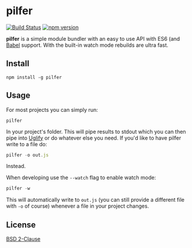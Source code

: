 # pilfer

[![Build Status](https://travis-ci.org/matthewp/pilfer.svg?branch=master)](https://travis-ci.org/matthewp/pilfer)
[![npm version](https://badge.fury.io/js/pilfer.svg)](http://badge.fury.io/js/pilfer)

**pilfer** is a simple module bundler with an easy to use API with ES6 (and [Babel](https://babeljs.io/) support. With the built-in watch mode rebuilds are ultra fast.

## Install

```shell
npm install -g pilfer
```

## Usage

For most projects you can simply run:

```shell
pilfer
```

In your project's folder. This will pipe results to stdout which you can then pipe into [Uglify](https://github.com/mishoo/UglifyJS2) or do whatever else you need. If you'd like to have pilfer write to a file do:

```js
pilfer -o out.js
```

Instead.

When developing use the `--watch` flag to enable watch mode:

```js
pilfer -w
```

This will automatically write to `out.js` (you can still provide a different file with `-o` of course) whenever a file in your project changes.

## License

[BSD 2-Clause](https://opensource.org/licenses/BSD-2-Clause)
